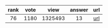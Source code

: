 
| rank | vote | view | answer | url |
|:-:|:-:|:-:|:-:|:-:|
|76|1180|1325493|13| [url](http://stackoverflow.com/questions/332289/how-do-you-change-the-size-of-figures-drawn-with-matplotlib) |
